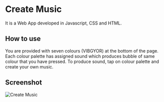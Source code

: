 # Create Music
It is a Web App developed in Javascript, CSS and HTML.

 ## How to use
You are provided with seven colours (VIBGYOR) at the bottom of the page. 
Each colour palette has assigned sound which produces bubble of same colour that you have pressed.
To produce sound, tap on colour palette and create your own music.
 
 ## Screenshot
 ![Create Music](https://user-images.githubusercontent.com/62142963/85205514-6a879680-b339-11ea-814c-3db422dfb50f.png)

